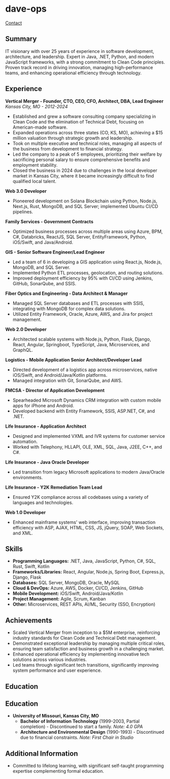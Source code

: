 # dave-ops
[Contact](mailto:dave-ops@codeforge.cc)

## Summary
IT visionary with over 25 years of experience in software development, architecture, and leadership. Expert in Java, .NET, Python, and modern JavaScript frameworks, with a strong commitment to Clean Code principles. Proven track record in driving innovation, managing high-performance teams, and enhancing operational efficiency through technology.

## Experience

**Vertical Merger - Founder, CTO, CEO, CFO, Architect, DBA, Lead Engineer**  
*Kansas City, MO - 2012-2024*  
- Established and grew a software consulting company specializing in Clean Code and the elimination of Technical Debt, focusing on American-made software.
- Expanded operations across three states (CO, KS, MO), achieving a $15 million valuation through strategic growth and leadership.
- Took on multiple executive and technical roles, managing all aspects of the business from development to financial strategy.
- Led the company to a peak of 5 employees, prioritizing their welfare by sacrificing personal salary to ensure comprehensive benefits and employment stability.
- Closed the business in 2024 due to challenges in the local developer market in Kansas City, where it became increasingly difficult to find qualified local talent.

**Web 3.0 Developer**  
- Pioneered development on Solana Blockchain using Python, Node.js, Next.js, Rust, MongoDB, and SQL Server; implemented Ubuntu CI/CD pipelines.

**Family Services - Government Contracts**  
- Optimized business processes across multiple areas using Azure, BPM, C#, Databricks, ReactJS, SQL Server, EntityFramework, Python, iOS/Swift, and Java/Android.

**GIS - Senior Software Engineer/Lead Engineer**  
- Led a team of 6 in developing a GIS application using React.js, Node.js, MongoDB, and SQL Server. 
- Implemented Python ETL processes, geolocation, and routing solutions.
- Improved deployment efficiency by 95% with CI/CD using Jenkins, GitHub, SonarQube, and SSIS.

**Fiber Optics and Engineering - Data Architect & Manager**  
- Managed SQL Server databases and ETL processes with SSIS, integrating with MongoDB for complex data solutions.
- Utilized Entity Framework, Oracle, Azure, AWS, and Jira for project management.

**Web 2.0 Developer**  
- Architected scalable systems with Node.js, Python, Flask, Django, React, Angular, Springboot, TypeScript, Java, Microservices, and GraphQL.

**Logistics - Mobile Application Senior Architect/Developer Lead**  
- Directed development of a logistics app across microservices, native iOS/Swift, and Android/Java/Kotlin platforms. 
- Managed integration with Git, SonarQube, and AWS.

**FMCSA - Director of Application Development**  
- Spearheaded Microsoft Dynamics CRM integration with custom mobile apps for iPhone and Android.
- Developed backend with Entity Framework, SSIS, ASP.NET, C#, and .NET.

**Life Insurance - Application Architect**  
- Designed and implemented VXML and IVR systems for customer service automation.
- Worked with Telephony, HLLAPI, OLE, XML, SQL, Java, J2EE, C++, and C#.

**Life Insurance - Java Oracle Developer**  
- Led transition from legacy Microsoft applications to modern Java/Oracle environments.

**Life Insurance - Y2K Remediation Team Lead**  
- Ensured Y2K compliance across all codebases using a variety of languages and technologies.

**Web 1.0 Developer**  
- Enhanced mainframe systems' web interface, improving transaction efficiency with ASP, AJAX, HTML, CSS, JS, jQuery, SOAP, Web Sockets, and XML.

## Skills
- **Programming Languages:** .NET, Java, JavaScript, Python, C#, SQL, Rust, Swift, Kotlin  
- **Frameworks/Libraries:** React, Angular, Node.js, Spring Boot, Express.js, Django, Flask  
- **Databases:** SQL Server, MongoDB, Oracle, MySQL  
- **Cloud & DevOps:** Azure, AWS, Docker, CI/CD, Jenkins, GitHub  
- **Mobile Development:** iOS/Swift, Android/Java/Kotlin  
- **Project Management:** Agile, Scrum, Kanban  
- **Other:** Microservices, REST APIs, AI/ML, Security (SSO, Encryption)

## Achievements
- Scaled Vertical Merger from inception to a $5M enterprise, reinforcing industry standards for Clean Code and Technical Debt management.
- Demonstrated exceptional leadership by managing multiple critical roles, ensuring team satisfaction and business growth in a challenging market.
- Enhanced operational efficiency by implementing innovative tech solutions across various industries.
- Led teams through significant tech transitions, significantly improving system performance and user experience.

## Education
## Education
- **University of Missouri, Kansas City, MO**  
  - **Bachelor of Information Technology** (1999-2003, Partial completion) - Discontinued to start a family. *Note: 4.0 GPA*
  - **Architecture and Environmental Design** (1990-1993) - Discontinued due to financial constraints.       *Note: First Chair in Studio*

## Additional Information
- Committed to lifelong learning, with significant self-taught programming expertise complementing formal education.
